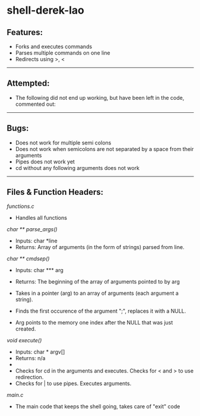 # shell-derek-lao

Features:
----------------------------------------
* Forks and executes commands
* Parses multiple commands on one line
* Redirects using >, <
----------------------------------------
Attempted:
---------------------------------------------
* The following did not end up working, but have been left in the code, commented out:
------------------------------------------------

Bugs:
---------------------------------------------
* Does not work for multiple semi colons
* Does not work when semicolons are not separated by a space from their arguments
* Pipes does not work yet
* cd without any following arguments does not work
  
-------------------------------------------------
Files & Function Headers:
-----------------------------------------------------------
_functions.c_
* Handles all functions


*char ** parse_args()*
* Inputs:  char *line
* Returns: Array of arguments (in the form of strings) parsed from line.


*char ** cmdsep()*
* Inputs:  char *** arg 
* Returns: The beginning of the array of arguments pointed to by arg

* Takes in a pointer (arg) to an array of arguments (each argument a string).
* Finds the first occurence of the argument ";", replaces it with a NULL.
* Arg points to the memory one index after the NULL that was just created.

*void execute()*
* Inputs:  char * argv[] 
* Returns: n/a
*
* Checks for cd in the arguments and executes. Checks for < and > to use redirection.
* Checks for | to use pipes. Executes arguments.

_main.c_
* The main code that keeps the shell going, takes care of "exit" code
